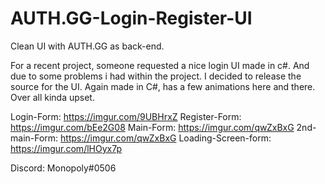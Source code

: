 # AUTH.GG-Login-Register-UI
Clean UI with AUTH.GG as back-end.

For a recent project, someone requested a nice login UI made in c#. And due to some problems i had within the project. I decided to release the source for the UI.
Again made in C#, has a few animations here and there. Over all kinda upset. 

Login-Form: https://imgur.com/9UBHrxZ
Register-Form: https://imgur.com/bEe2G08
Main-Form: https://imgur.com/qwZxBxG
2nd-main-Form: https://imgur.com/qwZxBxG
Loading-Screen-form: https://imgur.com/lHOyx7p

Discord: Monopoly#0506

